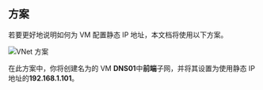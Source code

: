 ## <a name="scenario"></a>方案
若要更好地说明如何为 VM 配置静态 IP 地址，本文档将使用以下方案。

![VNet 方案](./media/virtual-networks-static-ip-scenario-include/static-ip-scenario.png)

在此方案中，你将创建名为的 VM **DNS01**中**前端**子网，并将其设置为使用静态 IP 地址的**192.168.1.101**。

